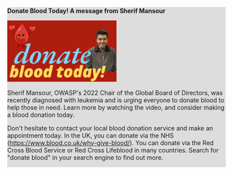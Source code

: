 <div style="width:100%;display:grid;grid-column: 1/3; background-color:#ddd;">
<section class="homepage-promo">
<span>
<strong>Donate Blood Today! A message from Sherif Mansour</strong>
<div>
<p><a href="https://www.youtube.com/watch?v=LKZTppmAS84"><img style="width:50%"class="featured-proj-image" src="/assets/images/content/blood-drive-donate.png"></a>

<p>Sherif Mansour, OWASP's 2022 Chair of the Global Board of Directors, was recently diagnosed with leukemia and is urging everyone to donate blood to help those in need. Learn more by watching the video, and consider making a blood donation today.</p>

<p>Don't hesitate to contact your local blood donation service and make an appointment today. In the UK, you can donate via the NHS (<a href="https://www.blood.co.uk/why-give-blood/">https://www.blood.co.uk/why-give-blood/</a>). You can donate via the Red Cross Blood Service or Red Cross Lifeblood in many countries. Search for "donate blood" in your search engine to find out more.</p>
</div>
</span>
</section>
</div>
